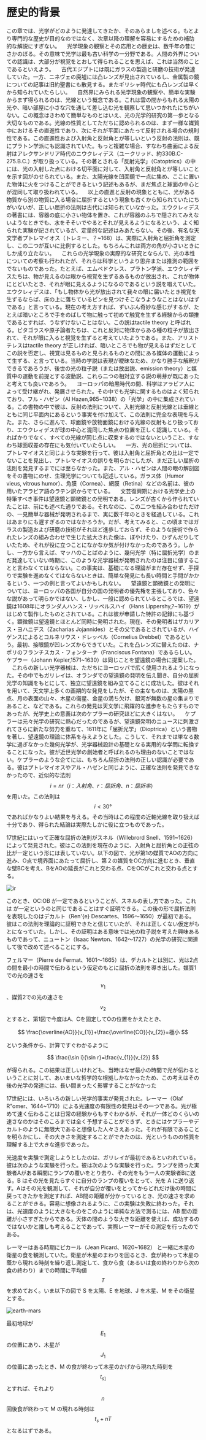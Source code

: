 
# 歴史的背景

この章では、光学がどのように発達してきたか、そのあらましを述べる。もとより専門的な歴史が目的なのではなく、次章以降の理解を容易にするための補助的な解説にすぎない。
　光学現象の観察とその応用との歴史は、数千年の昔にさかのぼる。その意味で光学は最も古い科学の一分野である。人間の外界についての認識は、大部分が視覚をとおして得られることを思えば、これは当然のことであるといえよう。
　古代エジプトには既にガラスの製造と研磨の技術が発達していた。一方、ニネヴェの廃墟には凸レンズが見出されているし、金属製の鏡についての記事は旧約聖書にも散見する。またギリシャ時代にも凸レンズは早くから知られていたらしい。
　自然界にみられる光学現象の観察や、簡単な実験からまず得られるのは、光線という概念である。これは雲の間からもれる太陽の光や、暗い部屋に小さな穴を通して差し込む光を観察して思いつかれたにちがいない。この概念はきわめて簡単なものとはいえ、光の光学的研究の第一歩となる大切なものである。光線の性質としてただちに認められるのは、まず一様な媒質中におけるその直進性であり、次にそれが平面にあたって反射される場合の規則性である。この直進性および入射角と反射角とが等しいという反射の法則は、既にプラトン学派にも認識されていた。もっと複雑な場合、すなわち曲面による反射はアレクサンドリア時代のニウクレィデス（ユークリッド、約330B.C-275.B.C.）が取り扱っている。その著とされる「反射光学」（Catoptrics）の中には、光の入射した点における切平面に対して、入射角と反射角とが等しいことを示す図がのせられている。また、太陽光線を凹面鏡で一点に集め、ここに置いた物体に火をつけることができるという記述もあるが、まだ焦点と球面の中心とが混同して取り扱われている。
　以上の直進と反射の現象とともに、光がある物質から別の物質に入る場合に屈折するという現象も古くから知られていたにちがいないが、正しい屈折の法則は古代には知られていなかった。エウクレィデスの著書には、容器の底に小さい物体を置き、これが容器のふちで隠されてみえないようなときでも、水をそそいでやるとそれが見えるようになるという、よく知られた実験が記されているが、定量的な記述はみあたらない。その後、有名な天文学者プトレマイオス（トレミー、？~168）は、実際に入射角と屈折角を測定し、この二つが互いに比例するとした。もちろんこれは両方の角が小さいときにしか成り立たない。
　これらの光学現象の実際的な研究とならんで、光の本性についての考察も行われたが、それらは科学というより思弁または推測の範囲をでないものであった。たとえば、エムペドクレス、プラトン学派、エウクレィデスたちは、物が見えるのは眼から視覚を生ずるあるものが放出され、これが物体にとどいたとき、それが眼に見えるようになるのであるという説を唱えていた。エウクレィデスは、「もし物体から光が放出されて我々の眼に届いたとき視覚を生ずるならば、床の上に落ちているピンを見つけそこなうようなことはないはずである」と言っている。現在の考え方すれば、ずいぶん奇妙な感じがするが、たとえば暗いところで手をのばして物に触って初めて触覚を生ずる経験からの類推であるとすれば、うなずけないことはない。この説はtactile theory と呼ばれる。ピタゴラスや原子論者たちは、これと反対に物体からある種の粒子が放出されて、それが眼に入ると視覚を生ずると考えていたようである。また、アリストテレスはtactile theory が正しければ、暗いところでも物が見えるはずだとしてこの説を否定し、視覚は見るものと見られるものとの間にある媒体の運動によって生ずる、と言っている。当時の学説は表現が曖昧なため、かなり勝手な解釈ができるであろうが、後世の光の粒子説（または放出説、emission theory）と媒質中の運動を前提とする波動説、これら二つの相対立する説の萌芽が既にあったと考えても良いであろう。
　ヨーロッパの暗黒時代の間、科学はアラビア人によって受け継がれ、発展させられた。その中でも光学に関するものはよく知られており、フル・ハゼン（Al Hazen,965~1038）の「光学」の中に集成されている。この書物の中で彼は、反射の法則について、入射光線と反射光線とは垂線とともに同じ平面内にあるという事実を付け加えて、この法則に完全な表現を与えた。また、さらに進んで、球面鏡や放物面鏡における光線の反射もとり扱っており、エウクレィデスが球の中心と混同した焦点の位置を正しく認識している。そればかりでなく、すべての光線が同じ点に収束するのではないということ、すなわち球面収差の存在にも気付いていたらしい。
　一方、光の屈折については、プトレマイオスと同じような実験を行って、彼は入射角と屈折角との比は一定でないことを見出し、プトレマイオスの誤りを明らかにしたが、まだ正しい屈折の法則を発見するまでには至らなかった。また、アル・ハゼンは人間の眼の解剖図をその書物にのせ、生理光学についても記述している。ガラス体（Humor vieus, vitrous humor）、角膜（Cornea）、網膜（Retina）などの名前は、彼の用いたアラビア語のラテン訳からでている。
　文芸復興期における光学史上の特筆すべき事件は望遠鏡と顕微鏡との発明である。レンズが古くから作られていたことは、前にも述べた通りである。それなのに、この二つを組み合わせただけの、一見簡単な器械が発明されるまで、実に数千年のときを経過している。これはあまりにも遅すぎるのではなかろうか。だが、考えてみると、この頃まではガラスの製造および研磨の技術がそれほど進歩しておらず、そのような技術で作られたレンズの組み合わせで生じた拡大された像は、ぼやけたり、ひずんだりしていたため、それが役に立つことになかなか気が付けなかったのであろう。しかし、一方から言えば、マッハのことばのように、幾何光学（特に屈折光学）のまだ発達していない時期に、このような光学器械が発明されたのは注目に値することと言わなくてはならない。この事実は、基礎になる理論がまだ存在せず、手探りで実験を進めなくてはならないときは、簡単な発見にも長い時間と手間がかかるという、一つの例と言ってよいかもしれない。
　望遠鏡と顕微鏡との発明については、ヨーロッパの各国が自分の国の発明者の優先権を主張しており、色々な説があって明らかではない、しかし、一般に認められているところでは、望遠鏡は1608年にオランダ人ハンス・リッペルスハイ（Hans Lippershy,?~1619）がはじめて製作したものとされている。これは彼が申請した特許の記録にも基づく。顕微鏡は望遠鏡とほとんど同時に発明された。現在、その発明者はザカリアス・ヨハニデス（Zacharias Jojannides）とその父であるとされているが、ハイゲンスによるとコルネリウス・ドレッベル（Cornelius Drebbel）であるという。最初、接眼鏡が凹レンズからできていた。これを凸レンズに替えたのは、ナポリのフランチスカス・フォンターナ（Franciscus Fontana）であるらしい。ケプラー（Johann Kepler,1571~1630）は同じことを望遠鏡の場合に提案した。
　これらの新しい光学器械は、ただちにヨーロッパで広く使用されるようになった。その中でもガリレイは、オランダでの望遠鏡の発明を伝え聞き、自分の屈折光学の知識をもとにして、独立に望遠鏡を組み立てることに成功した。彼はそれを用いて、天文学上多くの画期的な発見をしたが、その主なものは、太陽の黒点、月の表面の山々、木星の衛星、金星の満ち欠け、銀河が無数の星の集まりであること、などである。これらの発見は天文学に飛躍的な進歩をもたらすものであったが、光学史上の意義は次のケプラーの研究ほどに大きくはない。
　ケプラーは元々光学の研究に熱心だったのであるが、望遠鏡発明のニュースに刺激されてさらに新たな努力を重ねて、1611年に「屈折光学」（Dioptrica）という書物を著し、望遠鏡の理論に体系を与えようとした。こうして、それまでは単なる数学に過ぎなかった幾何光学が、光学器械設計の基礎となる実用的な学問に転換することになった。彼が近世光学の創始者と呼ばれるのも理由のないことではない。ケプラーのような企てには、もちろん屈折の法則の正しい認識が必要である。彼はプトレマイオスやアル・ハゼンと同じように、正確な法則を発見できなかったので、近似的な法則 $$ i=nr（i：入射角、r：屈折角、n：屈折率） $$
を用いた。この法則は $$ i<30° $$ であればかなりよい結果を与える。その当時はこの程度の近軸光線を取り扱えば十分であり、得られた結論は実際たしかに役に立つものであった。

17世紀にはいって正確な屈折の法則がスネル（Willebrord Snell、1591~1626）によって発見された。彼はこの法則を現在のように、入射角と屈折角との正弦の比が一定という形には表していない。以下の図で、光が第1の媒質でAOの方向に進み、O点で境界面にあたって屈折し、第２の媒質をOC方向に進むとき、垂直な壁BCを考え、BをAOの延長がこれと交わる点、CをOCがこれと交わる点とする。


![ir](./images/ir.png)


このとき、OC:OB が一定であるということが、スネルの表し方であった。これは  が一定というのと同じであることはすぐ証明できる。この後の形で屈折法則を表現したのはデカルト（Ren'{e} Descartes、1596～1650）が最初である。彼はこの法則を理論的に証明できたと信じていたが、それは正しくない仮定がもとになっていた。しかし、その証明はある意味では光の粒子説を考えた興味あるものであって、ニュートン（Isaac Newton、1642～1727）の光学の研究に関連して後で改めて述べることにする。

フェルマー（Pierre de Fermat、1601～1665）は、デカルトとは別に、光は2点の間を最小の時間で伝わるという仮定のもとに屈折の法則を導き出した。媒質1での光の速さを$$ v_{1} $$
、媒質2での光の速さを $$ v_{2} $$ とすると、第1図で今度はA、Cを固定してOの位置をかえたとき、

$$ \frac{\overline{AO}}{v_{1}}+\frac{\overline{CO}}{v_{2}}=極小 $$

という条件から、計算ですぐわかるように

$$ \frac{\sin i}{\sin r}=\frac{v_{1}}{v_{2}} $$

が得られる。この結果は正しいけれども、当時はなぜ最小の時間で光が伝わるということに対して、あいまいな哲学的な根拠しかなかったため、この考えはその後の光学の発達には、長い間まったく影響することがなかった

17世紀には、いろいろの新しい光学的事実が発見された。レーマー（Olaf R"omer、1644~1710）による光速度の有限性の発見はその一つである。光が極めて速く伝わることは日常の経験からもすぐわかるが、それが一体どのくらいの速さなのかはそのころまでは全く予想することができず、ときにはケプラーやデカルトのように無限大であると想像した人々さえあった。それが有限であることを明らかにし、その大きさを測定することができたのは、光というものの性質を理解する上で大きな進歩であった。

光速度を実験で測定しようとしたのは、ガリレイが最初であるといわれている。彼は次のような実験を行った。彼は次のような実験を行った。ランプを持った実験者Aがある瞬間にランプの覆いをとり去り、その光をもう一人の実験者Bに送る。B はその光を見たらすぐに自分のランプの覆いをとって、光を A に送り返す。Aはその光を観測して、それが自分が覆いをとってからどれだけ後の時間に戻ってきたかを測定すれば、AB間の距離が分かっているとき、光の速さを求めることができる。容易に想像されるように、この実験は失敗に終わった。それは、光速度のように大きなものをこのように単純な方法で測るには、AB 間の距離が小さすぎたからである。天体の間のような大きな距離を使えば、成功するのではないかと誰しも考えることであって、実際レーマーがその測定を行ったのである。

レーマーはある時期にピカール（Jean Picard、1620~1682） と一緒に木星の衛星の食を観測していた。衛星が木星のまわりを回るとき、食が終わって木星の蔭から現れる時刻を繰り返し測定して、食から食（あるいは食の終わりから次の食の終わり）までの時間に平均値 $$ T $$ を求めておく。いま以下の図で S を太陽、E を地球、J を木星、M をその衛星とする。 

![earth-mars](./images/earth-mars.png)


最初地球が$$ E_{1} $$ の位置にあり、木星が $$ J_{1} $$の位置にあったとき、M の食が終わって木星のかげから現れた時刻を$$ t_{s]} $$とすれば、それより$$ n $$ 回後食が終わって M の現れる時刻は$$ t_{s}+nT $$ となるはずである。
